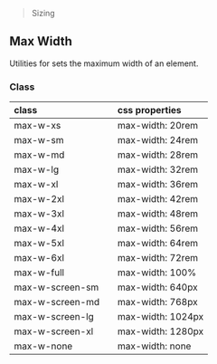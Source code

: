 > Sizing

## Max Width

Utilities for sets the maximum width of an element.

### Class

| class |  | css properties |
|:--|:--|:--|
| max-w-xs |  | max-width: 20rem |
| max-w-sm |  | max-width: 24rem |
| max-w-md |  | max-width: 28rem |
| max-w-lg |  | max-width: 32rem |
| max-w-xl |  | max-width: 36rem |
| max-w-2xl |  | max-width: 42rem |
| max-w-3xl |  | max-width: 48rem |
| max-w-4xl |  | max-width: 56rem |
| max-w-5xl |  | 	max-width: 64rem |
| max-w-6xl |  | max-width: 72rem |
| max-w-full |  | max-width: 100% |
| max-w-screen-sm |  | max-width: 640px |
| max-w-screen-md |  | max-width: 768px |
| max-w-screen-lg |  | max-width: 1024px |
| max-w-screen-xl |  | max-width: 1280px |
| max-w-none |  | max-width: none |
